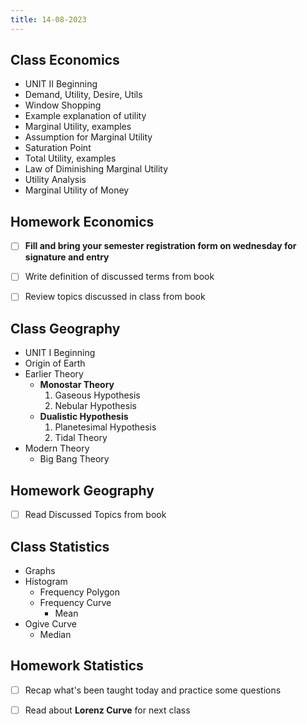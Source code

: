 ```yaml
---
title: 14-08-2023
---
```


## Class Economics
- UNIT II Beginning
- Demand, Utility, Desire, Utils
- Window Shopping
- Example explanation of utility
- Marginal Utility, examples
- Assumption for Marginal Utility
- Saturation Point
- Total Utility, examples
- Law of Diminishing Marginal Utility
- Utility Analysis
- Marginal Utility of Money


## Homework Economics
- [ ] **Fill and bring your semester registration form on wednesday for signature and entry**
- [ ] Write definition of discussed terms from book
- [ ] Review topics discussed in class from book


## Class Geography
- UNIT I Beginning
- Origin of Earth
- Earlier Theory
	- **Monostar Theory**
		1. Gaseous Hypothesis
		2. Nebular Hypothesis
	- **Dualistic Hypothesis**
		1. Planetesimal Hypothesis
		2. Tidal Theory
- Modern Theory
	- Big Bang Theory


## Homework Geography
- [ ] Read Discussed Topics from book


## Class Statistics
- Graphs
- Histogram
	- Frequency Polygon 
	- Frequency Curve
		- Mean
- Ogive Curve
	- Median


## Homework Statistics
- [ ] Recap what's been taught today and practice some questions
- [ ] Read about **Lorenz Curve** for next class


